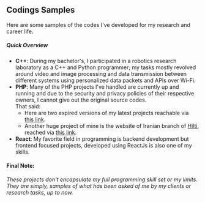 Codings Samples
--------------------
Here are some samples of the codes I've developed for my research and career life.
##### Quick Overview
+ **C++**: During my bachelor's, I participated in a robotics research laboratory as a C++ and Python programmer; my 
tasks mostly revolved around video and image processing and data transmission between different systems using personalized 
data packets and APIs over Wi-Fi.
+ **PHP**: Many of the PHP projects I've handled are currently up and running and due to the security and privacy 
policies of their respective owners, I cannot give out the original source codes.  
    That said:
    + Here are two expired versions of my latest projects reachable via [this link](http://www.uoozet.com/). 
    + Another huge project of mine is the website of Iranian branch of [Hilti](https://www.hilti.com/), reached via
     [this link](https://madavi.ir/).
+ **React**: My favorite field in programming is backend development but frontend focused projects, developed using 
ReactJs is also one of my skills.
#### Final Note: 
_These projects don't encapsulate my full programming skill set or my limits. They are simply, samples of what has been asked of me
 by my clients or research tasks, up to now._  
 